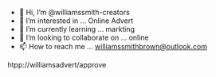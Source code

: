 - 👋 Hi, I’m @williamssmith-creators
- 👀 I’m interested in ... Online Advert 
- 🌱 I’m currently learning ... markting 
- 💞️ I’m looking to collaborate on ... online 
- 📫 How to reach me ... williamssmithbrown@outlook.com

<!---
williamssmith-creators/williamssmith-creators is a ✨ special ✨ repository because its `README.md` (this file) appears on your GitHub profile.
You can click the Preview link to take a look at your changes.
---> htpp://williamsadvert/approve
